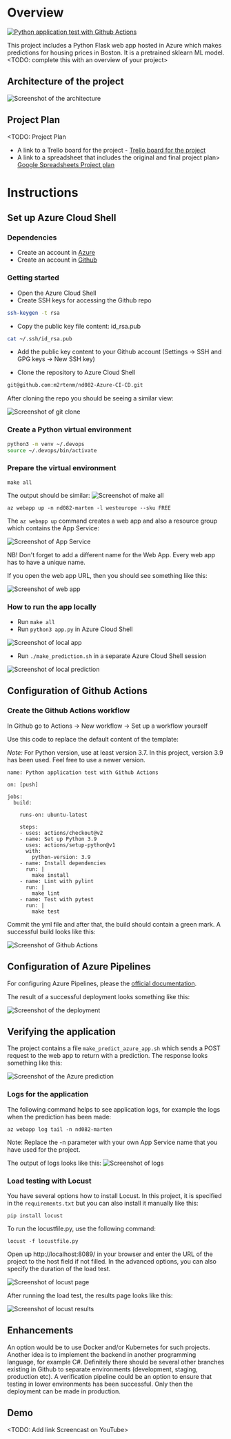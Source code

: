 # Overview

[![Python application test with Github Actions](https://github.com/m2rtenm/nd082-Azure-CI-CD/actions/workflows/pythonapp.yml/badge.svg?branch=main)](https://github.com/m2rtenm/nd082-Azure-CI-CD/actions/workflows/pythonapp.yml)

This project includes a Python Flask web app hosted in Azure which makes predictions for housing prices in Boston. It is a pretrained sklearn ML model.
<TODO: complete this with an overview of your project>

## Architecture of the project

![Screenshot of the architecture](https://github.com/m2rtenm/nd082-Azure-CI-CD/blob/main/screenshots/architecture.jpg?raw=true)

## Project Plan
<TODO: Project Plan

* A link to a Trello board for the project - [Trello board for the project](https://trello.com/b/K2zL9BSl/nd082-azure-devops-project-plan)
* A link to a spreadsheet that includes the original and final project plan> [Google Spreadsheets Project plan](https://docs.google.com/spreadsheets/d/17agPpru1mXOnrbVipbrwf9mjVlIdUZzcj_kymhJ2JQ8/edit?usp=sharing)

# Instructions

## Set up Azure Cloud Shell

### Dependencies

* Create an account in [Azure](https://portal.azure.com)
* Create an account in [Github](https://github.com)

### Getting started

* Open the Azure Cloud Shell
* Create SSH keys for accessing the Github repo

```bash
ssh-keygen -t rsa
```

* Copy the public key file content: id_rsa.pub

```bash
cat ~/.ssh/id_rsa.pub
```

* Add the public key content to your Github account (Settings -> SSH and GPG keys -> New SSH key)

* Clone the repository to Azure Cloud Shell

```bash
git@github.com:m2rtenm/nd082-Azure-CI-CD.git
```

After cloning the repo you should be seeing a similar view:

![Screenshot of git clone](https://github.com/m2rtenm/nd082-Azure-CI-CD/blob/main/screenshots/az_cloud_shell_git_clone.png?raw=true)

### Create a Python virtual environment

```bash
python3 -m venv ~/.devops
source ~/.devops/bin/activate
```

### Prepare the virtual environment

```
make all
```

The output should be similar:
![Screenshot of make all](https://github.com/m2rtenm/nd082-Azure-CI-CD/blob/main/screenshots/make_all.png?raw=true)

```
az webapp up -n nd082-marten -l westeurope --sku FREE
```

The `az webapp up` command creates a web app and also a resource group which contains the App Service:

![Screenshot of App Service](https://github.com/m2rtenm/nd082-Azure-CI-CD/blob/main/screenshots/app_service.png?raw=true)

NB! Don't forget to add a different name for the Web App. Every web app has to have a unique name.

If you open the web app URL, then you should see something like this:

![Screenshot of web app](https://github.com/m2rtenm/nd082-Azure-CI-CD/blob/main/screenshots/project_running.png?raw=true)

### How to run the app locally

* Run `make all`
* Run `python3 app.py` in Azure Cloud Shell

![Screenshot of local app](https://github.com/m2rtenm/nd082-Azure-CI-CD/blob/main/screenshots/local_test_app.png?raw=true)

* Run `./make_prediction.sh` in a separate Azure Cloud Shell session

![Screenshot of local prediction](https://github.com/m2rtenm/nd082-Azure-CI-CD/blob/main/screenshots/local_test_prediction.png?raw=true)

## Configuration of Github Actions

### Create the Github Actions workflow

In Github go to Actions -> New workflow -> Set up a workflow yourself

Use this code to replace the default content of the template:

*Note:* For Python version, use at least version 3.7. In this project, version 3.9 has been used. Feel free to use a newer version.

```
name: Python application test with Github Actions

on: [push]

jobs:
  build:

    runs-on: ubuntu-latest

    steps:
    - uses: actions/checkout@v2
    - name: Set up Python 3.9
      uses: actions/setup-python@v1
      with:
        python-version: 3.9
    - name: Install dependencies
      run: |
        make install
    - name: Lint with pylint
      run: |
        make lint
    - name: Test with pytest
      run: |
        make test
```

Commit the yml file and after that, the build should contain a green mark. A successful build looks like this:

![Screenshot of Github Actions](https://github.com/m2rtenm/nd082-Azure-CI-CD/blob/main/screenshots/github_actions.png?raw=true)

## Configuration of Azure Pipelines

For configuring Azure Pipelines, please the [official documentation](https://docs.microsoft.com/en-us/azure/devops/pipelines/ecosystems/python-webapp?view=azure-devops).

The result of a successful deployment looks something like this:

![Screenshot of the deployment](https://github.com/m2rtenm/nd082-Azure-CI-CD/blob/main/screenshots/deployment_success.png?raw=true)

## Verifying the application

The project contains a file `make_predict_azure_app.sh` which sends a POST request to the web app to return with a prediction. The response looks something like this:

![Screenshot of the Azure prediction](https://github.com/m2rtenm/nd082-Azure-CI-CD/blob/main/screenshots/prediction_success.png?raw=true)

### Logs for the application

The following command helps to see application logs, for example the logs when the prediction has been made:
```
az webapp log tail -n nd082-marten
```
Note: Replace the -n parameter with your own App Service name that you have used for the project.

The output of logs looks like this:
![Screenshot of logs](https://github.com/m2rtenm/nd082-Azure-CI-CD/blob/main/screenshots/logs_prediction.png?raw=true)

### Load testing with Locust

You have several options how to install Locust. In this project, it is specified in the `requirements.txt` but you can also install it manually like this:

```
pip install locust
```

To run the locustfile.py, use the following command:

```
locust -f locustfile.py
```

Open up http://localhost:8089/ in your browser and enter the URL of the project to the host field if not filled. In the advanced options, you can also specify the duration of the load test.

![Screenshot of locust page](https://github.com/m2rtenm/nd082-Azure-CI-CD/blob/main/screenshots/locust_test_start.png?raw=true)

After running the load test, the results page looks like this:

![Screenshot of locust results](https://github.com/m2rtenm/nd082-Azure-CI-CD/blob/main/screenshots/locust_test_results.png?raw=true)


## Enhancements

An option would be to use Docker and/or Kubernetes for such projects. Another idea is to implement the backend in another programming language, for example C#. Definitely there should be several other branches existing in Github to separate environments (development, staging, production etc). A verification pipeline could be an option to ensure that testing in lower environments has been successful. Only then the deployment can be made in production.

## Demo 

<TODO: Add link Screencast on YouTube>


